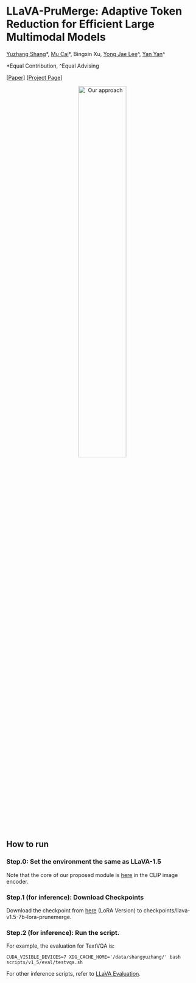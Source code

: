 # LLaVA-PruMerge: Adaptive Token Reduction for Efficient Large Multimodal Models

[Yuzhang Shang](https://42shawn.github.io/)\*, [Mu Cai](https://pages.cs.wisc.edu/~mucai/)\*, Bingxin Xu, [Yong Jae Lee](https://pages.cs.wisc.edu/~yongjaelee/)^, [Yan Yan](https://tomyan555.github.io/)^

\*Equal Contribution, ^Equal Advising

[[Paper](https://arxiv.org/abs/2403.15388)] [[Project Page](https://llava-prumerge.github.io/)]

<div align="center">
  <img src="https://llava-prumerge.github.io/images/architecture.png" alt="Our approach" width="50%">
</div>


## How to run
### Step.0: Set the environment the same as LLaVA-1.5
Note that the core of our proposed module is [here](https://github.com/42Shawn/LLaVA-PruMerge/blob/main/llava/model/multimodal_encoder/clip_encoder.py#L85) in the CLIP image encoder.  
### Step.1 (for inference): Download Checkpoints
Download the checkpoint from [here](https://drive.google.com/file/d/1hGc6Pet_GbkwUoKMbXhr5PS7kiIE__eT/view?usp=sharing) (LoRA Version) to checkpoints/llava-v1.5-7b-lora-prunemerge.

### Step.2 (for inference): Run the script.
For example, the evaluation for TextVQA is:
```shell
CUDA_VISIBLE_DEVICES=7 XDG_CACHE_HOME='/data/shangyuzhang/' bash scripts/v1_5/eval/testvqa.sh
```

For other inference scripts, refer to [LLaVA Evaluation](https://github.com/haotian-liu/LLaVA/blob/main/docs/Evaluation.md).
